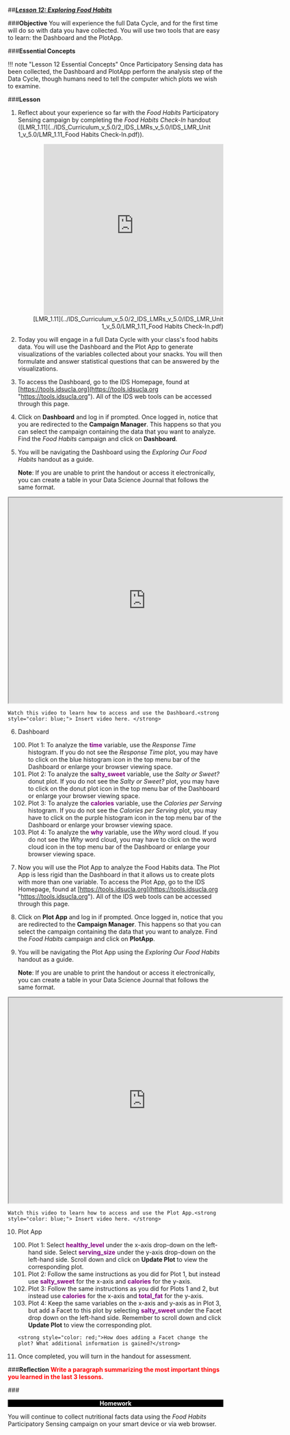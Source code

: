 ##***<u>Lesson 12: Exploring Food Habits</u>***

###**Objective**
You will experience the full Data Cycle, and for the first time will do so with data you have collected.
You will use two tools that are easy to learn: the Dashboard and the PlotApp.


###**Essential Concepts**

!!! note "Lesson 12 Essential Concepts"
    Once Participatory Sensing data has been collected, the Dashboard and PlotApp
    perform the analysis step of the Data Cycle, though humans need to tell the computer which plots we
    wish to examine.
    

###**Lesson**
1. Reflect about your experience so far with the *Food Habits* Participatory Sensing
campaign by completing the *Food Habits Check-In* handout ([LMR_1.11](../IDS_Curriculum_v_5.0/2_IDS_LMRs_v_5.0/IDS_LMR_Unit 1_v_5.0/LMR_1.11_Food Habits Check-In.pdf)).
<div align="right"><iframe src="https://docs.google.com/viewerng/viewer?url=https://curriculum.idsucla.org/IDS_Curriculum_v_5.0_preview/2_IDS_LMRs_v_5.0/IDS_LMR_Unit 1_v_5.0/LMR_1.11_Food Habits Check-In.pdf&embedded=true" style=" width:420px;height:400px;" frameborder="0"></iframe><br>[LMR_1.11](../IDS_Curriculum_v_5.0/2_IDS_LMRs_v_5.0/IDS_LMR_Unit 1_v_5.0/LMR_1.11_Food Habits Check-In.pdf)</div>

2. Today you will engage in a full Data Cycle with your class's food habits data. You will use the Dashboard and the Plot App to generate visualizations of the variables collected about your snacks. You will then formulate and answer statistical questions that can be answered by the visualizations.

3. To access the Dashboard, go to the IDS Homepage, found at
[https://tools.idsucla.org](https://tools.idsucla.org "https://tools.idsucla.org"). All of the IDS web tools can be accessed through this page.

4. Click on **Dashboard** and log in if prompted. Once logged in, notice that you are redirected to the **Campaign Manager**. This happens so that you can select the campaign containing the data that you want to analyze. Find the *Food Habits* campaign and click on **Dashboard**.

5. You will be navigating the Dashboard using the *Exploring Our Food Habits* handout as a guide. 

    **Note**: If you are unable to print the handout or access it electronically, you can create a table in your Data Science Journal that follows the same format.
<iframe src="https://drive.google.com/file/d/1PTCiYViQ2lY21FR_g59TKXDz-PsBR_PK/preview" width="640" height="480"></iframe>

    Watch this video to learn how to access and use the Dashboard.<strong style="color: blue;"> Insert video here. </strong>

6. Dashboard

    100. Plot 1: To analyze the <strong style="color: purple;">time</strong> variable, use the *Response Time* histogram. If you do not see the *Response Time* plot, you may have to click on the blue histogram icon in the top menu bar of the Dashboard or enlarge your browser viewing space.
    100. Plot 2: To analyze the <strong style="color: purple;">salty_sweet</strong> variable, use the *Salty or Sweet?* donut plot. If you do not see the *Salty or Sweet?* plot, you may have to click on the donut plot icon in the top menu bar of the Dashboard or enlarge your browser viewing space.
    100. Plot 3: To analyze the <strong style="color: purple;">calories</strong> variable, use the *Calories per Serving* histogram. If you do not see the *Calories per Serving* plot, you may have to click on the purple histogram icon in the top menu bar of the Dashboard or enlarge your browser viewing space.
    100. Plot 4: To analyze the <strong style="color: purple;">why</strong> variable, use the *Why* word cloud. If you do not see the *Why* word cloud, you may have to click on the word cloud icon in the top menu bar of the Dashboard or enlarge your browser viewing space.

7. Now you will use the Plot App to analyze the Food Habits data. The Plot App is less rigid than the Dashboard in that it allows us to create plots with more than one variable. To access the Plot App, go to the IDS Homepage, found at
[https://tools.idsucla.org](https://tools.idsucla.org "https://tools.idsucla.org"). All of the IDS web tools can be accessed through this page.

8. Click on **Plot App** and log in if prompted. Once logged in, notice that you are redirected to the **Campaign Manager**. This happens so that you can select the campaign containing the data that you want to analyze. Find the *Food Habits* campaign and click on **PlotApp**.

9. You will be navigating the Plot App using the *Exploring Our Food Habits* handout as a guide. 

    **Note**: If you are unable to print the handout or access it electronically, you can create a table in your Data Science Journal that follows the same format.
<iframe src="https://drive.google.com/file/d/1GFXuziZz9K9r4qN62hbJfud_dFL0MJ8b/preview" width="640" height="480"></iframe>

    Watch this video to learn how to access and use the Plot App.<strong style="color: blue;"> Insert video here. </strong>

10. Plot App 
    
    100. Plot 1: Select <strong style="color: purple;">healthy_level</strong> under the x-axis drop-down on the left-hand side. Select <strong style="color: purple;">serving_size</strong> under the y-axis drop-down on the left-hand side. Scroll down and click on **Update Plot** to view the corresponding plot.
    100. Plot 2: Follow the same instructions as you did for Plot 1, but instead use <strong style="color: purple;">salty_sweet</strong> for the x-axis and <strong style="color: purple;">calories</strong> for the y-axis. 
    100. Plot 3: Follow the same instructions as you did for Plots 1 and 2, but instead use <strong style="color: purple;">calories</strong> for the x-axis and <strong style="color: purple;">total_fat</strong> for the y-axis.
    100. Plot 4: Keep the same variables on the x-axis and y-axis as in Plot 3, but add a Facet to this plot by selecting <strong style="color: purple;">salty_sweet</strong> under the Facet drop down on the left-hand side. Remember to scroll down and click **Update Plot** to view the corresponding plot. 
    
        <strong style="color: red;">How does adding a Facet change the plot? What additional information is gained?</strong>
    
11. Once completed, you will turn in the handout for assessment.

###**Reflection**
<strong style="color: red;"> Write a paragraph summarizing the most important things you learned in the last 3 lessons. </strong>

###<p style="background: black; color: white; text-align: center;">**Homework**</p>
You will continue to collect nutritional facts data using the *Food Habits* Participatory Sensing
campaign on your smart device or via web browser.